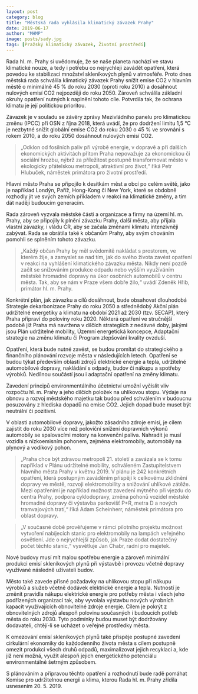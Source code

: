 ```yaml
---
layout: post
category: blog
title: "Městská rada vyhlásila klimatický závazek Prahy"
date: 2019-06-17
author: "MHMP"
image: posts/sady.jpg
tags: [Pražský klimatický závazek, Životní prostředí]
---
```

 
Rada hl. m. Prahy si uvědomuje, že se naše planeta nachází ve stavu klimatické nouze, a tedy i potřebu co nejrychleji zavádět opatření, která povedou ke stabilizaci množství skleníkových plynů v atmosféře. Proto dnes městská rada schválila klimatický závazek Prahy snížit emise CO2 v hlavním městě o minimálně 45 % do roku 2030 (oproti roku 2010) a dosáhnout nulových emisí CO2 nejpozději do roku 2050. Zároveň schválila základní okruhy opatření nutných k naplnění tohoto cíle. Potvrdila tak, že ochrana klimatu je její politickou prioritou.

Závazek je v souladu se závěry zprávy Mezivládního panelu pro klimatickou změnu (IPCC) při OSN z října 2018, která uvádí, že pro dodržení limitu 1,5 °C je nezbytné snížit globální emise CO2 do roku 2030 o 45 % ve srovnání s rokem 2010, a do roku 2050 dosáhnout nulových emisí CO2.

> „Odklon od fosilních paliv při výrobě energie, v dopravě a při dalších ekonomických aktivitách přitom Praha nepovažuje za ekonomickou či sociální hrozbu, nýbrž za příležitost postupně transformovat město v ekologicky přátelskou metropoli, atraktivní pro život,“ říká Petr Hlubuček, náměstek primátora pro životní prostředí.

Hlavní město Praha se připojilo k desítkám měst a obcí po celém světě, jako je například Londýn, Paříž, Hong-Kong či New York, které se obdobně rozhodly jít ve svých zemích příkladem v reakci na klimatické změny, a tím dát naději budoucím generacím.

Rada zároveň vyzvala městské části a organizace a firmy na území hl. m. Prahy, aby se připojily k plnění závazku Prahy, další města, aby přijala vlastní závazky, i vládu ČR, aby se začala změnami klimatu intenzivněji zabývat. Rada se obrátila také k občanům Prahy, aby svým chováním pomohli se splněním tohoto závazku.

> „Každý občan Prahy by měl svědomitě nakládat s prostorem, ve kterém žije, a zamyslet se nad tím, jak do svého života zavést opatření v reakci na vyhlášení klimatického závazku města. Nikdy není pozdě začít se snižováním produkce odpadu nebo vyšším využíváním městské hromadné dopravy na úkor osobních automobilů v centru města. Tak, aby se nám v Praze všem dobře žilo,“ uvádí Zdeněk Hřib, primátor hl. m. Prahy.

Konkrétní plán, jak závazku a cílů dosáhnout, bude obsahovat dlouhodobá Strategie dekarbonizace Prahy do roku 2050 a střednědobý Akční plán udržitelné energetiky a klimatu na období 2021 až 2030 (tzv. SECAP), který Praha připraví do poloviny roku 2020. Některá opatření ve stručnější podobě již Praha má navržena v dílčích strategiích z nedávné doby, jakými jsou Plán udržitelné mobility, Územní energetická koncepce, Adaptační strategie na změnu klimatu či Program zlepšování kvality ovzduší.

Opatření, která bude nutné zavést, se budou promítat do strategického a finančního plánování rozvoje města v následujících letech. Opatření se budou týkat především oblasti zdrojů elektrické energie a tepla, udržitelné automobilové dopravy, nakládání s odpady, budov či nákupu a spotřeby výrobků. Nedílnou součástí jsou i adaptační opatření na změny klimatu.

Zavedení principů environmentálního účetnictví umožní vyčíslit vliv rozpočtu hl. m. Prahy a jeho dílčích položek na uhlíkovou stopu. Výdaje na obnovu a rozvoj městského majetku tak budou před schválením v budoucnu posuzovány z hlediska dopadů na emise CO2. Jejich dopad bude muset být neutrální či pozitivní.

V oblasti automobilové dopravy, jakožto zásadního zdroje emisí, je cílem zajistit do roku 2030 více než poloviční snížení dopravních výkonů automobily se spalovacími motory na konvenční paliva. Nahradit je musí vozidla s nízkoemisním pohonem, zejména elektromobily, automobily na plynový a vodíkový pohon.

> „Praha chce být zdravou metropolí 21. století a zavázala se k tomu například v Plánu udržitelné mobility, schváleném Zastupitelstvem hlavního města Prahy v květnu 2019. V plánu je 242 konkrétních opatření, která postupným zaváděním přispějí k celkovému zklidnění dopravy ve městě, rozvoji elektromobility a snižování uhlíkové zátěže. Mezi opatřeními je například možnost zavedení mýtného při vjezdu do centra Prahy, podpora cyklodopravy, změna pohonů vozidel městské hromadné dopravy či výstavba parkovišť P+R, metra D a nových tramvajových tratí,“ říká Adam Scheinherr, náměstek primátora pro oblast dopravy. 

> „V současné době prověřujeme v rámci pilotního projektu možnost vytvoření nabíjecích stanic pro elektromobily na lampách veřejného osvětlení. Jde o nejrychlejší způsob, jak Praze dodat dostatečný počet těchto stanic,“ vysvětluje Jan Chabr, radní pro majetek.

Nové budovy musí mít malou spotřebu energie a zároveň minimální produkci emisí skleníkových plynů při výstavbě i provozu včetně dopravy využívané následně uživateli budov.

Město také zavede přísné požadavky na uhlíkovou stopu při nákupu výrobků a služeb včetně dodávek elektrické energie a tepla. Nutností je změnit pravidla nákupu elektrické energie pro potřeby města i všech jeho podřízených organizací tak, aby vyvolala výstavbu nových výrobních kapacit využívajících obnovitelné zdroje energie. Cílem je pokrýt z obnovitelných zdrojů alespoň polovinu současných i budoucích potřeb města do roku 2030. Tyto podmínky budou muset být dodržovány dodavateli, chtějí-li se ucházet o veřejné prostředky města.

K omezování emisí skleníkových plynů také přispěje postupné zavedení cirkulární ekonomiky do každodenního života města s cílem postupně omezit produkci všech druhů odpadů, maximalizovat jejich recyklaci a, kde již není možná, využít alespoň jejich energetického potenciálu environmentálně šetrným způsobem.

S plánováním a přípravou těchto opatření a rozhodnutí bude radě pomáhat Komise pro udržitelnou energii a klima, kterou Rada hl. m. Prahy zřídila usnesením 20. 5. 2019. 


